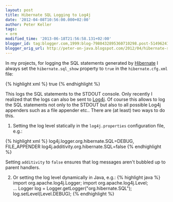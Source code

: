 ```yaml
---
layout: post
title: Hibernate SQL Logging to Log4j
date: '2012-04-08T10:56:00.000+02:00'
author: Peter Keller
tags:
- orm
modified_time: '2013-06-18T21:56:58.131+02:00'
blogger_id: tag:blogger.com,1999:blog-7980432895360710298.post-514962415424190405
blogger_orig_url: http://peter-on-java.blogspot.com/2012/04/hibernate-sql-logging-to-log4j.html
---
```


In my projects, for logging the SQL statements generated by 
<a href="http://www.hibernate.org/">Hibernate</a> I always set the 
`hibernate.sql_show` property to `true` in the `hibernate.cfg.xml` file:
    
{% highlight xml %} 
<property name="hibernate.sql_show">true</property>
{% endhighlight %}

This logs the SQL statements to the STDOUT console. Only recently I realized that the 
logs can also be sent to <a href="http://logging.apache.org/log4j/">Log4j</a>. Of 
course this allows to log the SQL statements not only to the STDOUT but also to all 
possible Log4j appenders such as a file appender etc.. There are (at least) two ways 
to do this. 
    
1) Setting the log level statically in the `log4j.properties` configuration file, e.g.: 

{% highlight xml %}
log4j.logger.org.hibernate.SQL=DEBUG, FILE_APPENDER
log4j.additivity.org.hibernate.SQL=false
{% endhighlight %}

Setting `additivity` to `false` ensures that log messages aren\'t bubbled up to parent handlers. 
    
2) Or setting the log level dynamically in Java, e.g.: 
{% highlight java %}
import org.apache.log4j.Logger;
import org.apache.log4j.Level;    
...
Logger log = Logger.getLogger("org.hibernate.SQL");    
log.setLevel(Level.DEBUG);
{% endhighlight %}

